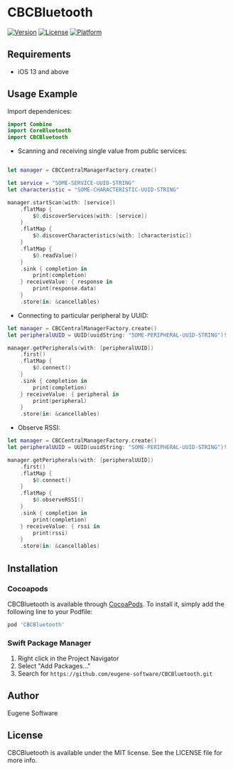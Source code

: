 # CBCBluetooth

[![Version](https://img.shields.io/cocoapods/v/CBCBluetooth.svg?style=flat-square)](https://cocoapods.org/pods/CBCBluetooth)
[![License](https://img.shields.io/cocoapods/l/CBCBluetooth.svg?style=flat-square)](https://cocoapods.org/pods/CBCBluetooth)
[![Platform](https://img.shields.io/cocoapods/p/CBCBluetooth.svg?style=flat-square)](https://cocoapods.org/pods/CBCBluetooth)

## Requirements 

- iOS 13 and above

## Usage Example

Import dependenices:

```swift
import Combine
import CoreBluetooth
import CBCBluetooth
```

- Scanning and receiving single value from public services:

```swift

let manager = CBCCentralManagerFactory.create()

let service = "SOME-SERVICE-UUID-STRING"
let characteristic = "SOME-CHARACTERISTIC-UUID-STRING"

manager.startScan(with: [service])
    .flatMap {
        $0.discoverServices(with: [service])
    }
    .flatMap {
        $0.discoverCharacteristics(with: [characteristic])
    }
    .flatMap {
        $0.readValue()
    }
    .sink { completion in
        print(completion)
    } receiveValue: { response in
        print(response.data)
    }
    .store(in: &cancellables)
```

- Connecting to particular peripheral by UUID:

```swift
let manager = CBCCentralManagerFactory.create()
let peripheralUUID = UUID(uuidString: "SOME-PERIPHERAL-UUID-STRING")!

manager.getPeripherals(with: [peripheralUUID])
    .first()
    .flatMap {
        $0.connect()
    }
    .sink { completion in
        print(completion)
    } receiveValue: { peripheral in
        print(peripheral)
    }
    .store(in: &cancellables)
```

- Observe RSSI:

```swift
let manager = CBCCentralManagerFactory.create()
let peripheralUUID = UUID(uuidString: "SOME-PERIPHERAL-UUID-STRING")!

manager.getPeripherals(with: [peripheralUUID])
    .first()
    .flatMap {
        $0.connect()
    }
    .flatMap {
        $0.observeRSSI()
    }
    .sink { completion in
        print(completion)
    } receiveValue: { rssi in
        print(rssi)
    }
    .store(in: &cancellables)
```

## Installation

### Cocoapods
CBCBluetooth is available through [CocoaPods](https://cocoapods.org). To install
it, simply add the following line to your Podfile:

```ruby
pod 'CBCBluetooth'
```

### Swift Package Manager
1. Right click in the Project Navigator
2. Select "Add Packages..."
3. Search for ```https://github.com/eugene-software/CBCBluetooth.git```

## Author

Eugene Software

## License

CBCBluetooth is available under the MIT license. See the LICENSE file for more info.
